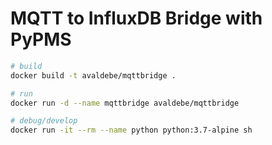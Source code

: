 # MQTT to InfluxDB Bridge with PyPMS

```bash
# build
docker build -t avaldebe/mqttbridge .

# run
docker run -d --name mqttbridge avaldebe/mqttbridge

# debug/develop
docker run -it --rm --name python python:3.7-alpine sh
```
